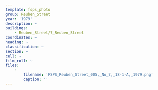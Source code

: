 ```yaml
---
template: fsps_photo
group: Reuben_Street
year: '1979'
description: ~
buildings:
    - Reuben_Street/7_Reuben_Street
coordinates: ~
heading: ~
classification: ~
section: ~
cell: ~
film_roll: ~
files:
    -
        filename: 'FSPS_Reuben_Street_005,_No_7,_18-1-A,_1979.png'
        caption: ''
---
```

